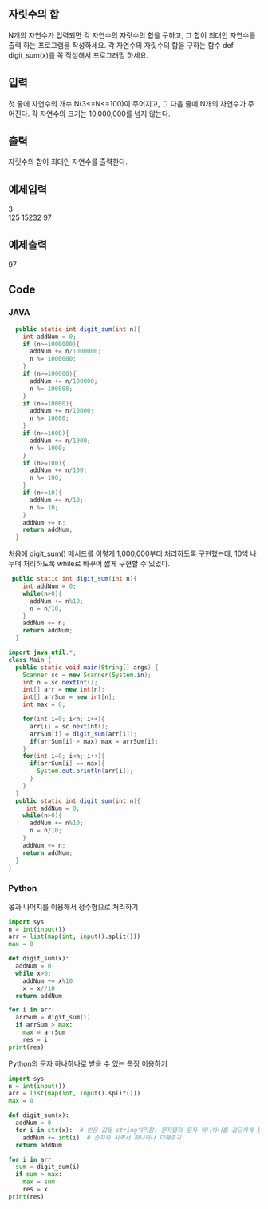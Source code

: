 ## 자릿수의 합    
N개의 자연수가 입력되면 각 자연수의 자릿수의 합을 구하고, 그 합이 최대인 자연수를 출력 하는 프로그램을 작성하세요. 
각 자연수의 자릿수의 합을 구하는 함수 def digit_sum(x)를 꼭 작성해서 프로그래밍 하세요.    
   
## 입력    
첫 줄에 자연수의 개수 N(3<=N<=100)이 주어지고, 그 다음 줄에 N개의 자연수가 주어진다. 
각 자연수의 크기는 10,000,000를 넘지 않는다.   
   
## 출력    
자릿수의 합이 최대인 자연수를 출력한다.    
   
## 예제입력                                      
3    
125 15232 97   
   
## 예제출력    
97    
   
## Code   
### JAVA   
```java
  public static int digit_sum(int n){
    int addNum = 0;
    if (n>=1000000){
      addNum += n/1000000;
      n %= 1000000;
    }
    if (n>=100000){
      addNum += n/100000;
      n %= 100000;
    }
    if (n>=10000){
      addNum += n/10000;
      n %= 10000;
    }
    if (n>=1000){
      addNum += n/1000;
      n %= 1000;
    }
    if (n>=100){
      addNum += n/100;
      n %= 100;
    }
    if (n>=10){
      addNum += n/10;
      n %= 10;
    }
    addNum += n;
    return addNum;
  } 
```
처음에 digit_sum() 메서드를 이렇게 1,000,000부터 처리하도록 구현했는데, 10씩 나누며 처리하도록 while로
바꾸어 짧게 구현할 수 있었다.
```java
 public static int digit_sum(int n){
    int addNum = 0;
    while(n>0){
      addNum += n%10;
      n = n/10;
    }
    addNum += n;
    return addNum;
  }  
```
```java
import java.util.*;
class Main {
  public static void main(String[] args) {
    Scanner sc = new Scanner(System.in);
    int n = sc.nextInt();
    int[] arr = new int[n];
    int[] arrSum = new int[n];
    int max = 0;

    for(int i=0; i<n; i++){
      arr[i] = sc.nextInt();
      arrSum[i] = digit_sum(arr[i]);
      if(arrSum[i] > max) max = arrSum[i];
    }
    for(int i=0; i<n; i++){
      if(arrSum[i] == max){
        System.out.println(arr[i]);
      }
    }
  }
  public static int digit_sum(int n){
     int addNum = 0;
    while(n>0){
      addNum += n%10;
      n = n/10;
    }
    addNum += n;
    return addNum;
  }  
}
```
### Python   
몫과 나머지를 이용해서 정수형으로 처리하기    
```python
import sys
n = int(input())
arr = list(map(int, input().split()))
max = 0

def digit_sum(x):
  addNum = 0
  while x>0:
    addNum += x%10
    x = x//10
  return addNum

for i in arr:
  arrSum = digit_sum(i)
  if arrSum > max:
    max = arrSum
    res = i
print(res)
```
Python의 문자 하나하나로 받을 수 있는 특징 이용하기   
```python
import sys
n = int(input())
arr = list(map(int, input().split()))
max = 0

def digit_sum(x):
  addNum = 0
  for i in str(x):  # 받은 값을 string처리함. 문자열의 문자 하나하나를 접근하게 된다.
    addNum += int(i)  # 숫자화 시켜서 하나하나 더해주기
  return addNum

for i in arr:
  sum = digit_sum(i)
  if sum > max:
    max = sum
    res = x
print(res)
```
